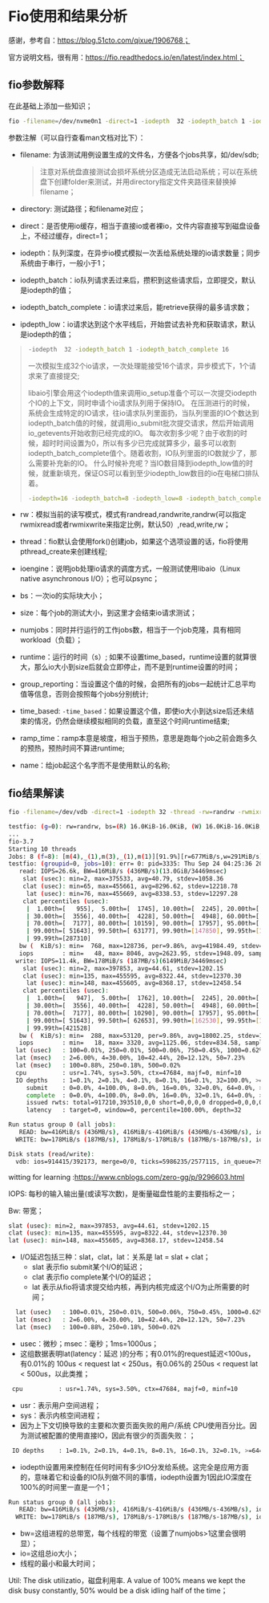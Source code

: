 # Fio使用和结果分析

感谢，参考自：https://blog.51cto.com/qixue/1906768；

官方说明文档，很有用：https://fio.readthedocs.io/en/latest/index.html；

## fio参数解释

在此基础上添加一些知识；

```bash
fio -filename=/dev/nvme0n1 -direct=1 -iodepth  32 -iodepth_batch 1 -iodepth_batch_complete 16 -rw=randread -ioengine=libaio -bs=16k -size=400G -numjobs=1 -runtime=600 -group_reporting -time_based -ramp_time=60 -name=nvme0 >> nvme0-4k-randread.out
```

参数注解（可以自行查看man文档对比下）：

- filename: 
      为该测试用例设置生成的文件名，方便各个jobs共享，如/dev/sdb;

  > 注意对系统盘直接测试会损坏系统分区造成无法启动系统；可以在系统盘下创建folder来测试，并用directory指定文件夹路径来替换掉filename；

- directory: 测试路径；和filename对应；

- direct：是否使用io缓存，相当于直接io或者裸io，文件内容直接写到磁盘设备上，不经过缓存，direct=1；
  
- iodepth：队列深度，在异步io模式模拟一次丢给系统处理的io请求数量；同步系统由于串行，一般小于1；
  
- iodepth_batch：io队列请求丢过来后，攒积到这些请求后，立即提交，默认是iodepth的值；
  
- iodepth_batch_complete：io请求过来后，能retrieve获得的最多请求数；
  
- ipdepth_low：io请求达到这个水平线后，开始尝试去补充和获取请求，默认是iodepth的值；
  
> ```bash
  > -iodepth  32 -iodepth_batch 1 -iodepth_batch_complete 16
  > ```
  >
  > 一次模拟生成32个io请求，一次处理能接受16个请求，异步模式下，1个请求来了直接提交;
  >
> 
  >
  > libaio引擎会用这个iodepth值来调用io_setup准备个可以一次提交iodepth个IO的上下文，同时申请个io请求队列用于保持IO。 在压测进行的时候，系统会生成特定的IO请求，往io请求队列里面扔，当队列里面的IO个数达到iodepth_batch值的时候，就调用io_submit批次提交请求，然后开始调用io_getevents开始收割已经完成的IO。 每次收割多少呢？由于收割的时候，超时时间设置为0，所以有多少已完成就算多少，最多可以收割iodepth_batch_complete值个。随着收割，IO队列里面的IO数就少了，那么需要补充新的IO。 什么时候补充呢？当IO数目降到iodepth_low值的时候，就重新填充，保证OS可以看到至少iodepth_low数目的io在电梯口排队着。
  >
  > ```yaml
  > -iodepth=16 -iodepth_batch=8 -iodepth_low=8 -iodepth_batch_complete=8
  > ```
  >
  > 
  
- rw：模拟当前的读写模式，模式有randread,randwrite,randrw(可以指定rwmixread或者rwmixwrite来指定比例，默认50）,read,write,rw；
  
- thread：fio默认会使用fork()创建job，如果这个选项设置的话，fio将使用pthread_create来创建线程;

- ioengine：说明job处理io请求的调度方式，一般测试使用libaio（Linux native asynchronous I/O）；也可以psync；
  
- bs：一次io的实际块大小；
  
- size：每个job的测试大小，到这里才会结束io请求测试；
  
- numjobs：同时并行运行的工作jobs数，相当于一个job克隆，具有相同workload（负载）；
  
- runtime：运行的时间（s）; 如果不设置time_based，runtime设置的就算很大，那么io大小到size后就会立即停止，而不是到runtime设置的时间；
  
- group_reporting：当设置这个值的时候，会把所有的jobs一起统计汇总平均值等信息，否则会按照每个jobs分别统计;
  
- time_based:  `-time_based`：如果设置这个值，即使io大小到达size后还未结束的情况，仍然会继续模拟相同的负载，直至这个时间runtime结束;
  
- ramp_time：ramp本意是坡度，相当于预热，意思是跑每个job之前会跑多久的预热，预热时间不算进runtime;
  
- name：给job起这个名字而不是使用默认的名称;

## fio结果解读

```bash
fio -filename=/dev/vdb -direct=1 -iodepth 32 -thread -rw=randrw -rwmixread=70 -ioengine=libaio -bs=16k -size=2G -numjobs=10 -runtime=60 -group_reporting -name=testfio
```

```bash
testfio: (g=0): rw=randrw, bs=(R) 16.0KiB-16.0KiB, (W) 16.0KiB-16.0KiB, (T) 16.0KiB-16.0KiB, ioengine=libaio, iodepth=32
...
fio-3.7
Starting 10 threads
Jobs: 8 (f=8): [m(4),_(1),m(3),_(1),m(1)][91.9%][r=677MiB/s,w=291MiB/s][r=43.4k,w=18.6k IOPS][eta 00m:03s]
testfio: (groupid=0, jobs=10): err= 0: pid=3335: Thu Sep 24 04:25:36 2020
   read: IOPS=26.6k, BW=416MiB/s (436MB/s)(13.0GiB/34469msec)
    slat (usec): min=2, max=375533, avg=40.79, stdev=1058.36
    clat (usec): min=65, max=455661, avg=8296.62, stdev=12218.78
     lat (usec): min=76, max=455669, avg=8338.53, stdev=12297.28
    clat percentiles (usec):
     |  1.00th=[   955],  5.00th=[  1745], 10.00th=[  2245], 20.00th=[  2868],
     | 30.00th=[  3556], 40.00th=[  4228], 50.00th=[  4948], 60.00th=[  5735],
     | 70.00th=[  7177], 80.00th=[ 10159], 90.00th=[ 17957], 95.00th=[ 26608],
     | 99.00th=[ 51643], 99.50th=[ 63177], 99.90th=[147850], 99.95th=[189793],
     | 99.99th=[287310]
   bw (  KiB/s): min=  768, max=128736, per=9.86%, avg=41984.49, stdev=31169.50, samples=678
   iops        : min=   48, max= 8046, avg=2623.95, stdev=1948.09, samples=678
  write: IOPS=11.4k, BW=178MiB/s (187MB/s)(6149MiB/34469msec)
    slat (usec): min=2, max=397853, avg=44.61, stdev=1202.15
    clat (usec): min=135, max=455595, avg=8322.44, stdev=12370.30
     lat (usec): min=148, max=455605, avg=8368.17, stdev=12458.54
    clat percentiles (usec):
     |  1.00th=[   947],  5.00th=[  1762], 10.00th=[  2245], 20.00th=[  2868],
     | 30.00th=[  3556], 40.00th=[  4228], 50.00th=[  4948], 60.00th=[  5735],
     | 70.00th=[  7177], 80.00th=[ 10290], 90.00th=[ 17957], 95.00th=[ 26870],
     | 99.00th=[ 51643], 99.50th=[ 62653], 99.90th=[162530], 99.95th=[193987],
     | 99.99th=[421528]
   bw (  KiB/s): min=  288, max=53120, per=9.86%, avg=18002.25, stdev=13353.37, samples=678
   iops        : min=   18, max= 3320, avg=1125.06, stdev=834.58, samples=678
  lat (usec)   : 100=0.01%, 250=0.01%, 500=0.06%, 750=0.45%, 1000=0.62%
  lat (msec)   : 2=6.00%, 4=30.00%, 10=42.44%, 20=12.12%, 50=7.23%
  lat (msec)   : 100=0.88%, 250=0.18%, 500=0.02%
  cpu          : usr=1.74%, sys=3.50%, ctx=47684, majf=0, minf=10
  IO depths    : 1=0.1%, 2=0.1%, 4=0.1%, 8=0.1%, 16=0.1%, 32=100.0%, >=64=0.0%
     submit    : 0=0.0%, 4=100.0%, 8=0.0%, 16=0.0%, 32=0.0%, 64=0.0%, >=64=0.0%
     complete  : 0=0.0%, 4=100.0%, 8=0.0%, 16=0.0%, 32=0.1%, 64=0.0%, >=64=0.0%
     issued rwts: total=917210,393510,0,0 short=0,0,0,0 dropped=0,0,0,0
     latency   : target=0, window=0, percentile=100.00%, depth=32

Run status group 0 (all jobs):
   READ: bw=416MiB/s (436MB/s), 416MiB/s-416MiB/s (436MB/s-436MB/s), io=13.0GiB (15.0GB), run=34469-34469msec
  WRITE: bw=178MiB/s (187MB/s), 178MiB/s-178MiB/s (187MB/s-187MB/s), io=6149MiB (6447MB), run=34469-34469msec

Disk stats (read/write):
  vdb: ios=914415/392173, merge=0/0, ticks=5986235/2577115, in_queue=7910956, util=65.39%
```

witting for learning :https://www.cnblogs.com/zero-gg/p/9296603.html

IOPS: 每秒的输入输出量(或读写次数)，是衡量磁盘性能的主要指标之一；

Bw: 带宽；

```bash
slat (usec): min=2, max=397853, avg=44.61, stdev=1202.15
clat (usec): min=135, max=455595, avg=8322.44, stdev=12370.30
lat (usec): min=148, max=455605, avg=8368.17, stdev=12458.54
```

- I/O延迟包括三种：slat，clat，lat：关系是 lat = slat + clat；
  - slat 表示fio submit某个I/O的延迟；
  - clat 表示fio complete某个I/O的延迟；
  - lat 表示从fio将请求提交给内核，再到内核完成这个I/O为止所需要的时间；

```bash
  lat (usec)   : 100=0.01%, 250=0.01%, 500=0.06%, 750=0.45%, 1000=0.62%
  lat (msec)   : 2=6.00%, 4=30.00%, 10=42.44%, 20=12.12%, 50=7.23%
  lat (msec)   : 100=0.88%, 250=0.18%, 500=0.02%
```

- usec：微秒；msec：毫秒；1ms=1000us；
- 这组数据表明lat(latency：延迟 )的分布；有0.01%的request延迟<100us，有0.01%的 100us < request lat < 250us，有0.06%的 250us < request lat < 500us，以此类推；

```bash
 cpu          : usr=1.74%, sys=3.50%, ctx=47684, majf=0, minf=10
```

- usr：表示用户空间进程；
- sys：表示内核空间进程；
- 因为上下文切换导致的主要和次要页面失败的用户/系统 CPU使用百分比。因为测试被配置的使用直接IO，因此有很少的页面失败：；

```bash
 IO depths    : 1=0.1%, 2=0.1%, 4=0.1%, 8=0.1%, 16=0.1%, 32=0.1%, >=64=99.9%
```

- iodepth设置用来控制在任何时间有多少IO分发给系统。这完全是应用方面的，意味着它和设备的IO队列做不同的事情，iodepth设置为1因此IO深度在100%的时间里一直是一个1；

```bash
Run status group 0 (all jobs):
   READ: bw=416MiB/s (436MB/s), 416MiB/s-416MiB/s (436MB/s-436MB/s), io=13.0GiB (15.0GB), run=34469-34469msec
  WRITE: bw=178MiB/s (187MB/s), 178MiB/s-178MiB/s (187MB/s-187MB/s), io=6149MiB (6447MB), run=34469-34469msec
```

- bw=这组进程的总带宽，每个线程的带宽（设置了numjobs>1这里会很明显）；
- io=这组总io大小；
- 线程的最小和最大时间；

Util: The disk utilizatio，磁盘利用率. A value of 100% means we kept the disk busy constantly, 50% would be a disk idling half of the time；

